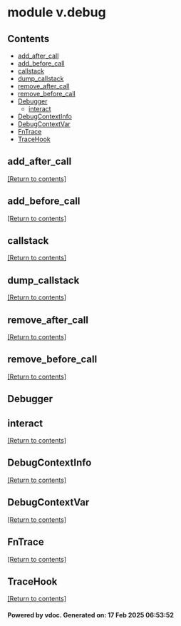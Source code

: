 # module v.debug


## Contents
- [add_after_call](#add_after_call)
- [add_before_call](#add_before_call)
- [callstack](#callstack)
- [dump_callstack](#dump_callstack)
- [remove_after_call](#remove_after_call)
- [remove_before_call](#remove_before_call)
- [Debugger](#Debugger)
  - [interact](#interact)
- [DebugContextInfo](#DebugContextInfo)
- [DebugContextVar](#DebugContextVar)
- [FnTrace](#FnTrace)
- [TraceHook](#TraceHook)

## add_after_call
[[Return to contents]](#Contents)

## add_before_call
[[Return to contents]](#Contents)

## callstack
[[Return to contents]](#Contents)

## dump_callstack
[[Return to contents]](#Contents)

## remove_after_call
[[Return to contents]](#Contents)

## remove_before_call
[[Return to contents]](#Contents)

## Debugger
## interact
[[Return to contents]](#Contents)

## DebugContextInfo
[[Return to contents]](#Contents)

## DebugContextVar
[[Return to contents]](#Contents)

## FnTrace
[[Return to contents]](#Contents)

## TraceHook
[[Return to contents]](#Contents)

#### Powered by vdoc. Generated on: 17 Feb 2025 06:53:52

